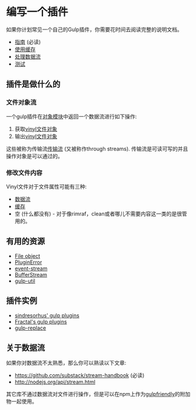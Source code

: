 # 编写一个插件

如果你计划常见一个自己的Gulp插件，你需要花时间去阅读完整的说明文档。

* [指南](/docs/writing-a-plugin/guidelines.md) (必读)
* [使用缓存](/docs/writing-a-plugin/using-buffers.md)
* [处理数据流](/docs/writing-a-plugin/dealing-with-streams.md)
* [测试](/docs/writing-a-plugin/testing.md)

## 插件是做什么的

### 文件对象流

一个gulp插件在[对象模块](http://nodejs.org/api/stream.html#stream_object_mode)中返回一个数据流进行如下操作:

1. 获取[vinyl文件对象](http://github.com/wearefractal/vinyl)
2. 输出[vinyl文件对象](http://github.com/wearefractal/vinyl)

这些被称为传输流[传输流](http://nodejs.org/api/stream.html#stream_class_stream_transform_1) (又被称作through streams). 传输流是可读可写的并且操作对象是可以通过的。

### 修改文件内容

Vinyl文件对于文件属性可能有三种:

- [数据流](dealing-with-streams.md)
- [缓存](using-buffers.md)
- 空 (什么都没有) - 对于像rimraf，clean或者哪儿不需要内容这一类的是很管用的。

## 有用的资源

* [File object](https://github.com/wearefractal/gulp-util/#new-fileobj)
* [PluginError](https://github.com/gulpjs/gulp-util#new-pluginerrorpluginname-message-options)
* [event-stream](https://github.com/dominictarr/event-stream)
* [BufferStream](https://github.com/nfroidure/BufferStream)
* [gulp-util](https://github.com/wearefractal/gulp-util)


## 插件实例

* [sindresorhus' gulp plugins](https://github.com/search?q=%40sindresorhus+gulp-)
* [Fractal's gulp plugins](https://github.com/search?q=%40wearefractal+gulp-)
* [gulp-replace](https://github.com/lazd/gulp-replace)


## 关于数据流

如果你对数据流不太熟悉，那么你可以熟读以下文章:

* https://github.com/substack/stream-handbook (必读)
* http://nodejs.org/api/stream.html

其它库不通过数据流对文件进行操作，但是可以在npm上作为[gulpfriendly](https://npmjs.org/browse/keyword/gulpfriendly)的附加物一起使用。
